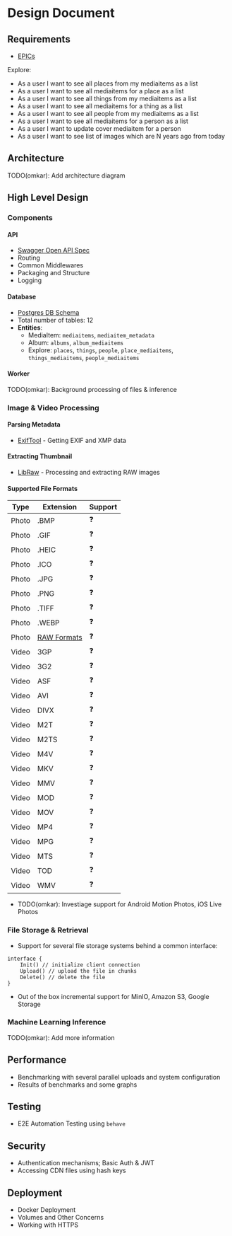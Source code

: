 # Design Document

## Requirements
- [EPICs](https://github.com/users/prabhuomkar/projects/5/views/7)

Explore:
- As a user I want to see all places from my mediaitems as a list
- As a user I want to see all mediaitems for a place as a list
- As a user I want to see all things from my mediaitems as a list
- As a user I want to see all mediaitems for a thing as a list
- As a user I want to see all people from my mediaitems as a list
- As a user I want to see all mediaitems for a person as a list
- As a user I want to update cover mediaitem for a person
- As a user I want to see list of images which are N years ago from today

## Architecture
TODO(omkar): Add architecture diagram

## High Level Design

### Components

#### API
- [Swagger Open API Spec](assets/swagger.yaml)
- Routing
- Common Middlewares
- Packaging and Structure
- Logging

#### Database
- [Postgres DB Schema](assets/schema.sql)
- Total number of tables: 12
- **Entities**:
    - MediaItem: `mediaitems`, `mediaitem_metadata`
    - Album: `albums`, `album_mediaitems`
    - Explore: `places`, `things`, `people`, `place_mediaitems`, `things_mediaitems`, `people_mediaitems`

#### Worker
TODO(omkar): Background processing of files & inference

### Image & Video Processing

#### Parsing Metadata 
- [ExifTool](https://www.exiftool.org/) - Getting EXIF and XMP data

#### Extracting Thumbnail
- [LibRaw](https://www.libraw.org/) - Processing and extracting RAW images

#### Supported File Formats
| Type | Extension | Support |
| ---- | --------- | ------- |
| Photo | .BMP | ❓ |
| Photo | .GIF | ❓ |
| Photo | .HEIC | ❓ |
| Photo | .ICO | ❓ |
| Photo | .JPG | ❓ |
| Photo | .PNG | ❓ |
| Photo | .TIFF | ❓ |
| Photo | .WEBP | ❓ |
| Photo | [RAW Formats](https://www.libraw.org/supported-cameras) | ❓ |
| Video | 3GP | ❓ |
| Video | 3G2 | ❓ |
| Video | ASF | ❓ |
| Video | AVI | ❓ |
| Video | DIVX | ❓ |
| Video | M2T | ❓ |
| Video | M2TS | ❓ |
| Video | M4V | ❓ |
| Video | MKV | ❓ |
| Video | MMV | ❓ |
| Video | MOD | ❓ |
| Video | MOV | ❓ |
| Video | MP4 | ❓ |
| Video | MPG | ❓ |
| Video | MTS | ❓ |
| Video | TOD | ❓ |
| Video | WMV | ❓ |
- TODO(omkar): Investiage support for Android Motion Photos, iOS Live Photos

### File Storage & Retrieval
- Support for several file storage systems behind a common interface:
```
interface {
    Init() // initialize client connection
    Upload() // upload the file in chunks
    Delete() // delete the file
}
```
- Out of the box incremental support for MinIO, Amazon S3, Google Storage

### Machine Learning Inference
TODO(omkar): Add more information

## Performance
- Benchmarking with several parallel uploads and system configuration
- Results of benchmarks and some graphs

## Testing
- E2E Automation Testing using `behave`

## Security
- Authentication mechanisms; Basic Auth & JWT
- Accessing CDN files using hash keys

## Deployment
- Docker Deployment 
- Volumes and Other Concerns
- Working with HTTPS
